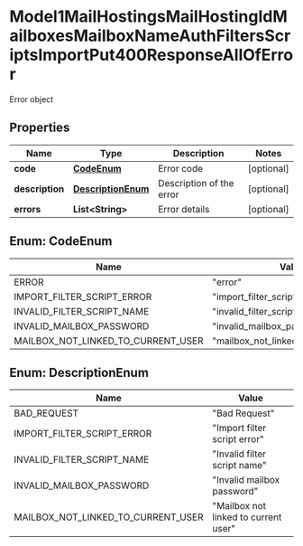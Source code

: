 

# Model1MailHostingsMailHostingIdMailboxesMailboxNameAuthFiltersScriptsImportPut400ResponseAllOfError

Error object

## Properties

| Name | Type | Description | Notes |
|------------ | ------------- | ------------- | -------------|
|**code** | [**CodeEnum**](#CodeEnum) | Error code |  [optional] |
|**description** | [**DescriptionEnum**](#DescriptionEnum) | Description of the error |  [optional] |
|**errors** | **List&lt;String&gt;** | Error details |  [optional] |



## Enum: CodeEnum

| Name | Value |
|---- | -----|
| ERROR | &quot;error&quot; |
| IMPORT_FILTER_SCRIPT_ERROR | &quot;import_filter_script_error&quot; |
| INVALID_FILTER_SCRIPT_NAME | &quot;invalid_filter_script_name&quot; |
| INVALID_MAILBOX_PASSWORD | &quot;invalid_mailbox_password&quot; |
| MAILBOX_NOT_LINKED_TO_CURRENT_USER | &quot;mailbox_not_linked_to_current_user&quot; |



## Enum: DescriptionEnum

| Name | Value |
|---- | -----|
| BAD_REQUEST | &quot;Bad Request&quot; |
| IMPORT_FILTER_SCRIPT_ERROR | &quot;Import filter script error&quot; |
| INVALID_FILTER_SCRIPT_NAME | &quot;Invalid filter script name&quot; |
| INVALID_MAILBOX_PASSWORD | &quot;Invalid mailbox password&quot; |
| MAILBOX_NOT_LINKED_TO_CURRENT_USER | &quot;Mailbox not linked to current user&quot; |



